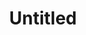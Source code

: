 ---
title: Untitled
tags: pieces
image: untitled.webp
imageAlt: Untitled
description: Dry point etching on Hannemuhle paper, Framed
dimensions: 13.5 x 19.5 inch
---